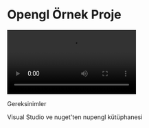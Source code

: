 # Opengl Örnek Proje

![](opengl.mp4)

Gereksinimler

Visual Studio ve nuget'ten nupengl kütüphanesi
